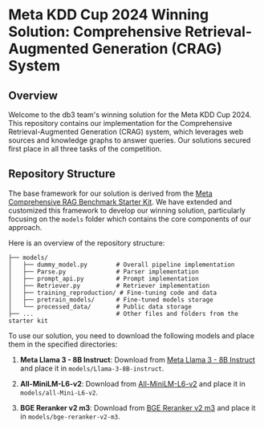 # Meta KDD Cup 2024 Winning Solution: Comprehensive  Retrieval-Augmented Generation (CRAG) System

## Overview

Welcome to the db3 team's winning solution for the Meta KDD Cup 2024. This repository contains our implementation for the Comprehensive Retrieval-Augmented Generation (CRAG) system, which leverages web sources and knowledge graphs to answer queries. Our solutions secured first place in all three tasks of the competition.

## Repository Structure

The base framework for our solution is derived from the [Meta Comprehensive RAG Benchmark Starter Kit](https://gitlab.aicrowd.com/aicrowd/challenges/meta-comprehensive-rag-benchmark-kdd-cup-2024/meta-comphrehensive-rag-benchmark-starter-kit/-/tree/master). We have extended and customized this framework to develop our winning solution, particularly focusing on the `models` folder which contains the core components of our approach.

Here is an overview of the repository structure:
```meta-kdd-cup-2024/
├── models/
│   ├── dummy_model.py        # Overall pipeline implementation
│   ├── Parse.py              # Parser implementation
│   ├── prompt_api.py         # Prompt implementation
│   ├── Retriever.py          # Retriever implementation
│   ├── training_reproduction/ # Fine-tuning code and data
│   ├── pretrain_models/      # Fine-tuned models storage
│   └── processed_data/       # Public data storage
├── ...                       # Other files and folders from the starter kit
```

To use our solution, you need to download the following models and place them in the specified directories:

1. **Meta Llama 3 - 8B Instruct**:
   Download from [Meta Llama 3 - 8B Instruct](https://huggingface.co/meta-llama/Meta-Llama-3-8B-Instruct) and place it in `models/Llama-3-8B-instruct`.

2. **All-MiniLM-L6-v2**:
   Download from [All-MiniLM-L6-v2](https://huggingface.co/sentence-transformers/all-MiniLM-L6-v2) and place it in `models/all-Mini-L6-v2`.

3. **BGE Reranker v2 m3**:
   Download from [BGE Reranker v2 m3](https://huggingface.co/BAAI/bge-reranker-v2-m3) and place it in `models/bge-reranker-v2-m3`.
